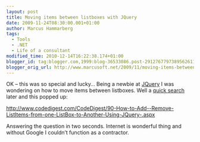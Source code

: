 ```yaml
---
layout: post
title: Moving items between listboxes with JQuery
date: 2009-11-24T08:30:00.001+01:00
author: Marcus Hammarberg
tags:
  - Tools
  - .NET
  - Life of a consultant
modified_time: 2010-12-14T16:22:38.174+01:00
blogger_id: tag:blogger.com,1999:blog-36533086.post-2912767797389562611
blogger_orig_url: http://www.marcusoft.net/2009/11/moving-items-between-listboxes-with.html
---
```



OK – this was so special and lucky… Being a newbie at
<a href="http://jquery.com/" target="_blank">JQuery</a> I was wondering
on how to move items between listboxes. Well a <a
href="http://www.google.se/search?sourceid=chrome&amp;ie=UTF-8&amp;q=jquery+moving+items+listbox"
target="_blank">quick search</a> later and this popped up:

<http://www.codedigest.com/CodeDigest/90-How-to-Add--Remove-ListItems-from-one-ListBox-to-Another-Using-JQuery-.aspx>

Answering the question in two seconds. Internet is wonderful thing and
without Google I couldn’t function as a contractor.
